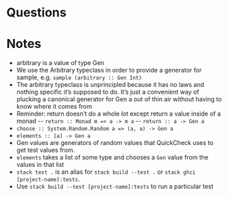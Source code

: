 # Questions

# Notes

* arbitrary is a value of type Gen
* We use the Arbitrary typeclass in order to provide a generator for sample, e.g. `sample (arbitrary :: Gen Int)`
* The arbitrary typeclass is unprincipled because it has no laws and nothing specific it’s supposed to do. It’s just a convenient way of plucking a canonical generator for Gen a out of thin air without having to know where it comes from
* Reminder: return doesn’t do a whole lot except return a value inside of a monad
  -- `return :: Monad m => a -> m a`
  -- `return :: a -> Gen a`
* `choose :: System.Random.Random a => (a, a) -> Gen a`
* `elements :: [a] -> Gen a`
* Gen values are generators of random values that QuickCheck uses to get test values from.
* `elements` takes a list of some type and chooses a `Gen` value from the values in that list
* `stack test .` is an alias for `stack build --test .` or `stack ghci [project-name]:tests`.
* Use `stack build --test [project-name]:tests` to run a particular test
